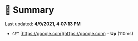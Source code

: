 # 📖 Summary
Last updated: **4/9/2021, 4:07:13 PM**

- `GET` [https://google.com](https://google.com) - **Up** (110ms)
